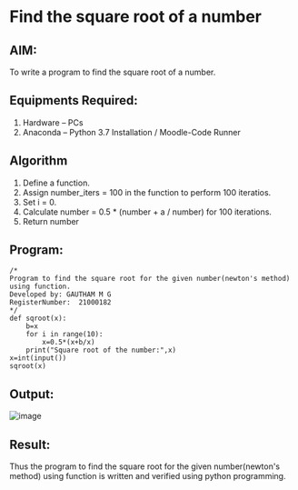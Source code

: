 # Find the square root of a number

## AIM:
To write a program to find the square root of a number.

## Equipments Required:
1. Hardware – PCs
2. Anaconda – Python 3.7 Installation / Moodle-Code Runner

## Algorithm
1. Define a function.
2. Assign number_iters = 100 in the function to perform 100 iteratios.
3. Set i = 0.
4. Calculate  number = 0.5 * (number + a / number) for 100 iterations.
5. Return number

## Program:
```
/*
Program to find the square root for the given number(newton's method) using function.
Developed by: GAUTHAM M G
RegisterNumber:  21000182
*/
def sqroot(x):
    b=x
    for i in range(10):
        x=0.5*(x+b/x)
    print("Square root of the number:",x)
x=int(input())
sqroot(x)
```

## Output:
![image](https://user-images.githubusercontent.com/94810884/152165313-206a0f62-0609-4223-982b-f7329ed5be5b.png)


## Result:
Thus the program to find the square root for the given number(newton's method) using function is written and verified using python programming.
